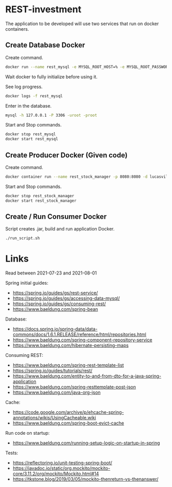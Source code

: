 # REST-investment

The application to be developed will use two services that run on docker containers.

## Create Database Docker

Create command.

```sh
docker run --name rest_mysql -e MYSQL_ROOT_HOST=% -e MYSQL_ROOT_PASSWORD=root -e MYSQL_DATABASE=bootdb -p 3306:3306 -p 33060:33060 -d mysql:8
```
Wait docker to fully initialize before using it.

See log progress.
```sh
docker logs -f rest_mysql
```

Enter in the database.
```sh
mysql -h 127.0.0.1 -P 3306 -uroot -proot
```

Start and Stop commands.
```sh
docker stop rest_mysql
docker start rest_mysql
```

## Create Producer Docker (Given code)

Create command.

```sh
docker container run --name rest_stock_manager -p 8080:8080 -d lucasvilela/stock-manager
```

Start and Stop commands.

```sh
docker stop rest_stock_manager
docker start rest_stock_manager
```

## Create / Run Consumer Docker

Script creates .jar, build and run application Docker.
```sh
./run_script.sh
```

# Links
Read between 2021-07-23 and 2021-08-01

Spring initial guides:
- https://spring.io/guides/gs/rest-service/
- https://spring.io/guides/gs/accessing-data-mysql/
- https://spring.io/guides/gs/consuming-rest/
- https://www.baeldung.com/spring-bean


Database:
- https://docs.spring.io/spring-data/data-commons/docs/1.6.1.RELEASE/reference/html/repositories.html
- https://www.baeldung.com/spring-component-repository-service
- https://www.baeldung.com/hibernate-persisting-maps


Consuming REST:
- https://www.baeldung.com/spring-rest-template-list
- https://spring.io/guides/tutorials/rest/
- https://www.baeldung.com/entity-to-and-from-dto-for-a-java-spring-application
- https://www.baeldung.com/spring-resttemplate-post-json
- https://www.baeldung.com/java-org-json


Cache:
- https://code.google.com/archive/p/ehcache-spring-annotations/wikis/UsingCacheable.wiki
- https://www.baeldung.com/spring-boot-evict-cache


Run code on startup:
- https://www.baeldung.com/running-setup-logic-on-startup-in-spring


Tests:
- https://reflectoring.io/unit-testing-spring-boot/
- https://javadoc.io/static/org.mockito/mockito-core/3.11.2/org/mockito/Mockito.html#14
- https://tkstone.blog/2019/03/05/mockito-thenreturn-vs-thenanswer/